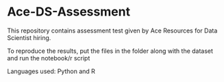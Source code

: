 # Ace-DS-Assessment
This repository contains assessment test given by Ace Resources for Data Scientist hiring. 

To reproduce the results, put the files in the folder along with the dataset and run the notebook/r script 

Languages used: Python and R
